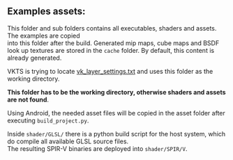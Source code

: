 Examples assets:
----------------

This folder and sub folders contains all executables, shaders and assets. The examples are copied  
into this folder after the build. Generated mip maps, cube maps and BSDF look up textures are stored in the `cache` folder.
By default, this content is already generated.

VKTS is trying to locate [vk_layer_settings.txt](../VKTS_Binaries/vk_layer_settings.txt) and uses this folder as the working directory.     
  
__This folder has to be the working directory, otherwise shaders and assets are not found__.  
  
Using Android, the needed asset files will be copied in the asset folder after executing `build_project.py`.

Inside `shader/GLSL/` there is a python build script for the host system, which do compile all available GLSL source files.  
The resulting SPIR-V binaries are deployed into `shader/SPIR/V`.  
